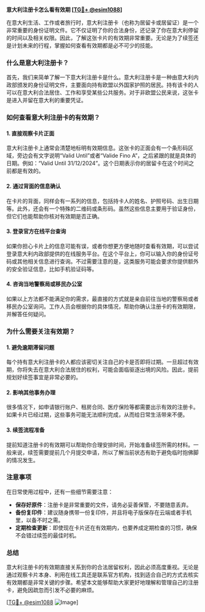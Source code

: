 **意大利注册卡怎么看有效期 [[TG💪+ @esim1088](https://t.me/s/esim1088)]**

在意大利生活、工作或者旅行时，意大利注册卡（也称为居留卡或居留证）是一个非常重要的身份证明文件。它不仅证明了你的合法身份，还记录了你在意大利停留的时间以及相关权限。因此，了解这张卡片的有效期非常重要。无论是为了续签还是计划未来的行程，掌握如何查看有效期都是必不可少的技能。

### 什么是意大利注册卡？

首先，我们来简单了解一下意大利注册卡是什么。意大利注册卡是一种由意大利内政部颁发的身份证明文件，主要面向持有欧盟以外国家护照的居民。持有该卡的人可以在意大利合法居住、工作和享受某些公共服务。对于非欧盟公民来说，这张卡是进入并留在意大利的重要凭证。

### 如何查看意大利注册卡的有效期？

#### 1. **直接观察卡片正面**
   意大利注册卡上通常会清楚地标明有效期信息。这张卡的正面会有一个条形码区域，旁边会有文字说明“Valid Until”或者“Valide Fino A”，之后紧跟的就是具体的日期。例如：“Valid Until 31/12/2024”。这个日期表示你的居留卡在这个时间之前都是有效的。

#### 2. **通过背面的信息确认**
   在卡片的背面，同样会有一系列的信息，包括持卡人的姓名、护照号码、出生日期等。此外，还会有一个特殊的二维码或条形码。虽然这些信息主要用于验证身份，但它们也能帮助你核对有效期是否正确。

#### 3. **登录官方在线平台查询**
   如果你担心卡片上的信息可能有误，或者你想更方便地随时查看有效期，可以尝试登录意大利内政部提供的在线服务平台。在这个平台上，你可以输入你的身份证号码或其他相关信息进行查询。不过需要注意的是，这类服务可能会要求你提供额外的安全验证信息，比如手机验证码等。

#### 4. **咨询当地警察局或移民办公室**
   如果以上方法都不能满足你的需求，最直接的方式就是亲自前往当地的警察局或者移民办公室询问。工作人员会根据你的具体情况，帮助你确认注册卡的有效期限，并解答任何疑问。

### 为什么需要关注有效期？

#### 1. **避免逾期滞留问题**
   每个持有意大利注册卡的人都应该密切关注自己的卡是否即将过期。一旦超过有效期，你将失去在意大利合法居住的权利，可能会面临驱逐出境的风险。因此，提前规划好续签事宜是非常必要的。

#### 2. **影响其他事务办理**
   很多情况下，如申请银行账户、租房合同、医疗保险等都需要出示有效的注册卡。如果卡片已经过期，这些事务可能无法顺利完成，从而给日常生活带来不便。

#### 3. **续签流程准备**
   提前知道注册卡的有效期可以帮助你合理安排时间，开始准备续签所需的材料。一般来说，续签需要提前几个月提交申请，所以了解当前状态有助于避免临时抱佛脚的情况发生。

### 注意事项

在日常使用过程中，还有一些细节需要注意：

- **保存好原件**：注册卡是非常重要的文件，请务必妥善保管，不要随意丢弃。
- **备份复印件**：建议随身携带一份复印件，并且将电子版保存在云端或者手机里，以备不时之需。
- **定期检查更新**：即使现在卡片还在有效期内，也要养成定期检查的习惯，确保不会错过续签的最佳时机。

### 总结

意大利注册卡的有效期直接关系到你的合法居留权利，因此必须高度重视。无论是通过观察卡片本身、利用在线工具还是联系官方机构，找到适合自己的方式去核实有效期都是非常关键的步骤。希望本文能够帮助大家更好地理解和管理自己的注册卡，避免因疏忽而引发不必要的麻烦。

[[TG💪+ @esim1088](https://t.me/s/esim1088) ![Image](https://i.postimg.cc/4NQfJmqS/Snipaste-2025-05-13-00-14-12.png)]